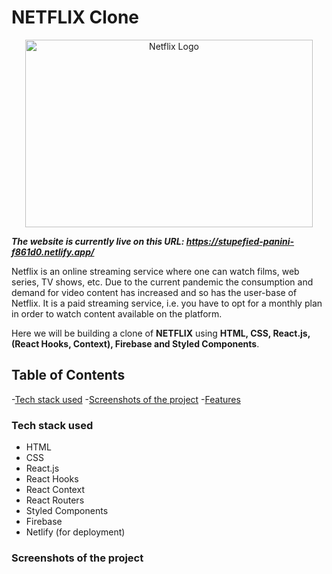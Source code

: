 # NETFLIX Clone
<p align="center">
  <img width="460" height="300" src="https://upload.wikimedia.org/wikipedia/commons/0/08/Netflix_2015_logo.svg" alt="Netflix Logo">
</p>

***The website is currently live on this URL: https://stupefied-panini-f861d0.netlify.app/***

Netflix is an online streaming service where one can watch films, web series, TV shows, etc. Due to the current pandemic the consumption and demand for video content has increased and so has the user-base of Netflix. It is a paid streaming service, i.e. you have to opt for a monthly plan in order to watch content available on the platform.

Here we will be building a clone of **NETFLIX** using **HTML, CSS, React.js, (React Hooks, Context), Firebase and Styled Components**.

## Table of Contents

-[Tech stack used](#tech-stack-used)
-[Screenshots of the project](#screenshots-of-the-project)
-[Features](#features)

### Tech stack used

- HTML
- CSS
- React.js
- React Hooks
- React Context
- React Routers
- Styled Components
- Firebase
- Netlify (for deployment)

### Screenshots of the project
